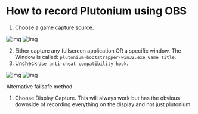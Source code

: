 # How to record Plutonium using OBS

1. Choose a game capture source.

![img](/images/docs/recording-plutonium-obs/0h5ABTz.png)
![img](/images/docs/recording-plutonium-obs/chayvWX.png)

2. Either capture any fullscreen application OR a specific window. The Window is called: `plutonium-bootstrapper-win32.exe Game Title`.
3. Uncheck `Use anti-cheat compatibility hook`.

![img](/images/docs/recording-plutonium-obs/TRRTqji.png)
![img](/images/docs/recording-plutonium-obs/mNYfZtx.png)



Alternative failsafe method
1. Choose Display Capture. This will always work but has the obvious downside of recording everything on the display and not just plutonium.
